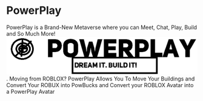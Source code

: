 # PowerPlay
PowerPlay is a Brand-New Metaverse where you can Meet, Chat, Play, Build and So Much More!
![Play Build and More in a Brand New Metaverse!](PowerPlay.png "PowerPlay") .
Moving from ROBLOX? PowerPlay Allows You To Move Your Buildings and Convert Your ROBUX into PowBucks and Convert your ROBLOX Avatar into a PowerPlay Avatar
